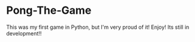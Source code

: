 # Pong-The-Game
This was my first game in Python, but I'm very proud of it! Enjoy! Its still in development!!
